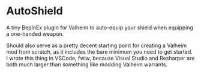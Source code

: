 # AutoShield
A tiny BepInEx plugin for Valheim to auto-equip your shield when equipping a one-handed weapon.

Should also serve as a pretty decent starting point for creating a Valheim mod from scratch, as it includes the bare minimum you need to get started. I wrote this thing in VSCode, fwiw, because Visual Studio and Resharper are both much larger than something like modding Valheim warrants.
